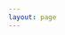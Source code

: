 ```yaml
---
layout: page
---
```


<TravelArticleList />

<script setup>
import TravelArticleList from '@theme/TravelArticleList.vue'
</script>
